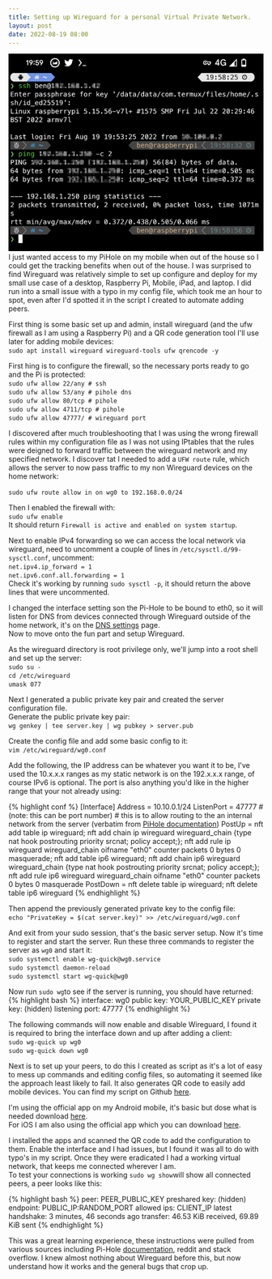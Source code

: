 ```yaml
---
title: Setting up Wireguard for a personal Virtual Private Network.
layout: post
date: 2022-08-19 08:00
---
```

![The terminal on my mobile phone shown an ssh session to my home network over mobile using wireguard.](/assets/202208/pixelscreen.png)
I just wanted access to my PiHole on my mobile when out of the house so I could get the tracking benefits when out of the house. I was surprised to find Wireguard was relatively simple to set up configure and deploy for my small use case of a desktop, Raspberry Pi, Mobile, iPad, and laptop.
I did run into a small issue with a typo in my config file, which took me an hour to spot, even after I'd spotted it in the script I created to automate adding peers.
<!--more-->
First thing is some basic set up and admin, install wireguard (and the ufw firewall as I am using a Raspberry Pi) and a QR code generation tool I'll use later for adding mobile devices:  
`sudo apt install wireguard wireguard-tools ufw qrencode -y`

First hing is to configure the firewall, so the necessary ports ready to go and the Pi is protected:  
`sudo ufw allow 22/any # ssh`  
`sudo ufw allow 53/any # pihole dns`  
`sudo ufw allow 80/tcp # pihole`      
`sudo ufw allow 4711/tcp # pihole`   
`sudo ufw allow 47777/ # wireguard port`  

I discovered after much troubleshooting that I was using the wrong firewall rules within my configuration file as I was not using IPtables that the rules were deigned to forward traffic between the wireguard network and my specified network. I discover tat I needed to add a `UFW route` rule, which allows the server to now pass traffic to my non Wireguard devices on the home network:

`sudo ufw route allow in on wg0 to 192.168.0.0/24`

Then I enabled the firewall with:  
`sudo ufw enable`  
It should return `Firewall is active and enabled on system startup`.

Next to enable IPv4 forwarding so we can access the local network via wireguard, need to uncomment a couple of lines in `/etc/sysctl.d/99-sysctl.conf`, uncomment:  
`net.ipv4.ip_forward = 1`  
`net.ipv6.conf.all.forwarding = 1`  
Check it's working by running `sudo sysctl -p`, it should return the above lines that were uncommented.  
   
I changed the interface setting son the Pi-Hole to be bound to eth0, so it will listen for DNS from devices connected through Wireguard outside of the home network, it's on the [DNS settings][piholedns] page.  
Now to move onto the fun part and setup Wireguard.

As the wireguard directory is root privilege only, we'll jump into a root shell and set up the server:  
`sudo su -`  
`cd /etc/wireguard`  
`umask 077`  

Next I generated a public private key pair and created the server configuration file.  
Generate the public private key pair:  
`wg genkey | tee server.key | wg pubkey > server.pub`

Create the config file and add some basic config to it:    
`vim /etc/wireguard/wg0.conf`  

Add the following, the IP address can be whatever you want it to be, I've used the 10.x.x.x ranges as my static network is on the 192.x.x.x range, of course IPv6 is optional. The port is also anything you'd like in the higher range that your not already using:  

{% highlight conf %}
[Interface]
Address = 10.10.0.1/24
ListenPort = 47777 \#(note: this can be port number)
\# this is to allow routing to the an internal network from the server (verbatim from [PiHole documentation][pihole])
PostUp = nft add table ip wireguard; nft add chain ip wireguard wireguard_chain {type nat hook postrouting priority srcnat\; policy accept\;}; nft add rule ip wireguard wireguard_chain oifname "eth0" counter packets 0 bytes 0 masquerade; nft add table ip6 wireguard; nft add chain ip6 wireguard wireguard_chain {type nat hook postrouting priority srcnat\; policy accept\;}; nft add rule ip6 wireguard wireguard_chain oifname "eth0" counter packets 0 bytes 0 masquerade
PostDown = nft delete table ip wireguard; nft delete table ip6 wireguard
{% endhighlight %}

Then append the previously generated private key to the config file:  
`echo "PrivateKey = $(cat server.key)" >> /etc/wireguard/wg0.conf`

And exit from your sudo session, that's the basic server setup. Now it's time to register and start the server. Run these three commands to register the server as `wg0` and start it:  
`sudo systemctl enable wg-quick@wg0.service`  
`sudo systemctl daemon-reload`  
`sudo systemctl start wg-quick@wg0`  

Now run `sudo wg`to see if the server is running, you should have returned:  
{% highlight bash %}
interface: wg0
  public key: YOUR_PUBLIC_KEY
  private key: (hidden)
  listening port: 47777
{% endhighlight %}

The following commands will now enable and disable Wireguard, I found it is required to bring the interface down and up after adding a client:  
`sudo wg-quick up wg0`  
`sudo wg-quick down wg0`  

Next is to set up your peers, to do this I created as script as it's a lot of easy to mess up commands and editing config files, so automating it seemed like the approach least likely to fail. It also generates QR code to easily add mobile devices. You can find my script on Github [here][script].

I'm using the official app on my Android mobile, it's basic but dose what is needed download [here][android].  
For iOS I am also using the official app which you can download [here][ios].  

I installed the apps and scanned the QR code to add the configuration to them. Enable the interface and I had issues, but I found it was all to do with typo's in my script. Once they were eradicated I had a working virtual network, that keeps me connected wherever I am.  
To test your connections is working `sudo wg show`will show all connected peers, a peer looks like this:  

{% highlight bash %}
peer: PEER_PUBLIC_KEY
  preshared key: (hidden)
  endpoint: PUBLIC_IP:RANDOM_PORT
  allowed ips: CLIENT_IP
  latest handshake: 3 minutes, 46 seconds ago
  transfer: 46.53 KiB received, 69.89 KiB sent
{% endhighlight %}

This was a great learning experience, these instructions were pulled from various sources including Pi-Hole [documentation][pihole], reddit and stack overflow. I knew almost nothing about Wireguard before this, but now understand how it works and the general bugs that crop up.

[script]: https://github.com/aircooledcafe/wireguard-peer-script/
[pihole]: https://docs.pi-hole.net/guides/vpn/wireguard/internal/
[android]: https://play.google.com/store/apps/details?id=com.wireguard.android
[ios]: https://apps.apple.com/us/app/wireguard/id1441195209
[piholedns]: http://pi.hole/admin/settings.php?tab=dns
